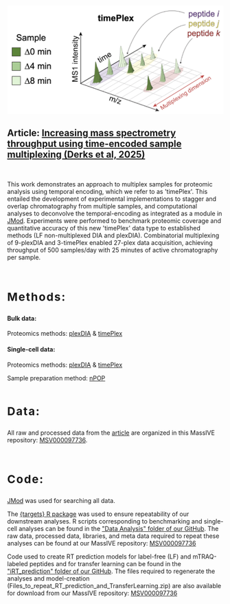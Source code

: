 ![Logo](timeplex_schematic.png)

## Article: [Increasing mass spectrometry throughput using time-encoded sample multiplexing (Derks et al, 2025)](https://www.biorxiv.org/content/10.1101/2025.05.22.655515v1)

 


This work demonstrates an approach to multiplex samples for proteomic analysis using temporal encoding, which we refer to as 'timePlex'. This entailed the development of experimental implementations to stagger and overlap chromatography from multiple samples, and computational analyses to deconvolve the temporal-encoding as integrated as a module in [JMod](https://github.com/ParallelSquared/jmod). Experiments were performed to benchmark proteomic coverage and quantitative accuracy of this new 'timePlex' data type to established methods (LF non-multiplexed DIA and plexDIA). Combinatorial multiplexing of 9-plexDIA and 3-timePlex enabled 27-plex data acquisition, achieving throughput of 500 samples/day with 25 minutes of active chromatography per sample.

 

<h2 style="letter-spacing: 2px; font-size: 26px;" id="RAW-data">

Methods:

</h2>

#### Bulk data:

Proteomics methods: [plexDIA](https://scp.slavovlab.net/plexDIA) & [timePlex](https://www.parallelsq.org/technology-and-science/timePlex)<br>

#### Single-cell data:

Proteomics methods: [plexDIA](https://scp.slavovlab.net/plexDIA) & [timePlex](https://www.parallelsq.org/technology-and-science/timePlex)<br>

Sample preparation method: [nPOP](https://scp.slavovlab.net/nPOP)<br>  

<h2 style="letter-spacing: 2px; font-size: 26px;" id="plexDIA-data">

Data:

</h2>

All raw and processed data from the [article](https://www.biorxiv.org/content/10.1101/2025.05.22.655515v1) are organized in this MassIVE repository: [MSV000097736](https://massive.ucsd.edu/ProteoSAFe/dataset.jsp?task=7193ea0d007741c680f22ec005718e2b).

 

<h2 style="letter-spacing: 2px; font-size: 26px;" id="code">

Code:

</h2>

[JMod](https://github.com/ParallelSquared/jmod) was used for searching all data.

The [{targets} R package](https://books.ropensci.org/targets/) was used to ensure repeatability of our downstream analyses. R scripts corresponding to benchmarking and single-cell analyses can be found in the ["Data Analysis" folder of our GitHub](https://github.com/ParallelSquared/timePlex/tree/main/Data_analysis). The raw data, processed data, libraries, and meta data required to repeat these analyses can be found at our MassIVE repository: [MSV000097736](https://massive.ucsd.edu/ProteoSAFe/dataset.jsp?task=7193ea0d007741c680f22ec005718e2b)

Code used to create RT prediction models for label-free (LF) and mTRAQ-labeled peptides and for transfer learning can be found in the ["iRT_prediction" folder of our GitHub](https://github.com/ParallelSquared/timePlex/tree/main/iRT_prediction). The files required to regenerate the analyses and model-creation (Files_to_repeat_RT_prediction_and_TransferLearning.zip) are also available for download from our MassIVE repository: [MSV000097736](https://massive.ucsd.edu/ProteoSAFe/dataset.jsp?task=7193ea0d007741c680f22ec005718e2b)

 

 

 
